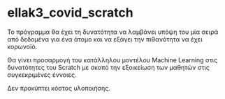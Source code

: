 # ellak3_covid_scratch

Το πρόγραμμα θα έχει τη δυνατότητα να λαμβάνει υπόψη του μία σειρά από δεδομένα για ένα άτομο και να εξάγει την πιθανότητα να έχει κορωνοϊό.

Θα γίνει προσαρμογή του κατάλληλου μοντέλου Machine Learning στις δυνατότητες του Scratch με σκοπό την εξοικείωση των μαθητών στις συγκεκριμένες έννοιες.

Δεν προκύπτει κόστος υλοποιήσης.
